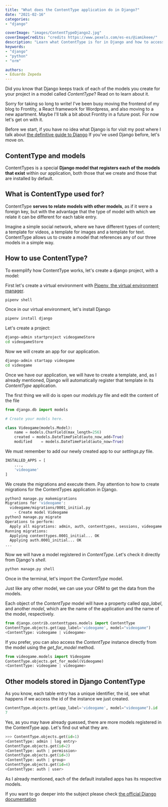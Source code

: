 ```yaml
---
title: "What does the ContentType application do in Django?"
date: "2021-02-16"
categories:
- "django"

coverImage: "images/ContentTypeDjango2.jpg"
coverImageCredits: "credits https://www.pexels.com/es-es/@iamikeee/"
description: "Learn what ContentType is for in Django and how to access the information this model stores in our Django app."
keywords:
- "django"
- "python"
- "orm"

authors:
- Eduardo Zepeda
---
```


Did you know that Django keeps track of each of the models you create for your project in a model called _ContentType_? Read on to learn about it.

Sorry for taking so long to write! I've been busy moving the frontend of my blog to Frontity, a React framework for Wordpress, and also moving to a new apartment. Maybe I'll talk a bit about Frontity in a future post. For now let's get on with it.

Before we start, if you have no idea what Django is for visit my post where I talk about [the definitive guide to Django](/the-definitive-guide-to-django/) If you've used Django before, let's move on.

## ContentType and models

ContentTypes is a special **Django model that registers each of the models that exist** within our application, both those that we create and those that are installed by default.

## What is ContentType used for?

ContentType **serves to relate models with other models**, as if it were a foreign key, but with the advantage that the type of model with which we relate it can be different for each table entry.

Imagine a simple social network, where we have different types of content; a template for videos, a template for images and a template for text. ContentType allows us to create a model that references any of our three models in a simple way.

## How to use ContentType?

To exemplify how ContentType works, let's create a django project, with a model:

First let's create a virtual environment with [Pipenv, the virtual environment manager](/pipenv-the-virtual-environment-manager-you-don-t-know/).

```bash
pipenv shell
```

Once in our virtual environment, let's install Django

```bash
pipenv install django
```

Let's create a project:

```bash
django-admin startproject videogameStore
cd videogameStore
```

Now we will create an app for our application.

```bash
django-admin startapp videogame
cd videogame
```

Once we have our application, we will have to create a template, and, as I already mentioned, Django will automatically register that template in its _ContentType_ application.

The first thing we will do is open our _models.py_ file and edit the content of the file

```python
from django.db import models

# Create your models here.

class Videogame(models.Model):
    name = models.CharField(max_length=256)
    created = models.DateTimeField(auto_now_add=True)
    modified    = models.DateTimeField(auto_now=True)
```

We must remember to add our newly created app to our _settings.py_ file.

```python
INSTALLED_APPS = [
    ...,
    'videogame'
]
```

We create the migrations and execute them. Pay attention to how to create migrations for the ContentTypes application in Django.

```bash
python3 manage.py makemigrations
Migrations for 'videogame':
  videogame/migrations/0001_initial.py
    - Create model Videogame
python3 manage.py migrate
Operations to perform:
  Apply all migrations: admin, auth, contenttypes, sessions, videogame
Running migrations:
  Applying contenttypes.0001_initial... OK
  Applying auth.0001_initial... OK
...
```

Now we will have a model registered in _ContentType_. Let's check it directly from Django's _shell_.

```python
python manage.py shell
```

Once in the terminal, let's import the _ContentType_ model.

Just like any other model, we can use your ORM to get the data from the models.

Each object of the _ContentType_ model will have a property called _app_label_, and another _model_, which are the name of the application and the name of the model, respectively.

```python
from django.contrib.contenttypes.models import ContentType
ContentType.objects.get(app_label='videogame', model="videogame")
<ContentType: videogame | videogame>
```

If you prefer, you can also access the _ContentType_ instance directly from the model using the _get_for_model_ method.

```python
from videogame.models import Videogame
ContentType.objects.get_for_model(Videogame)
<ContentType: videogame | videogame>
```

## Other models stored in Django ContentType

As you know, each table entry has a unique identifier, the id, see what happens if we access the id of the instance we just created.

```python
ContentType.objects.get(app_label='videogame', model="videogame").id
7
```

Yes, as you may have already guessed, there are more models registered in the ContentType app. Let's find out what they are.

```python
>>> ContentType.objects.get(id=1)
<ContentType: admin | log entry>
ContentType.objects.get(id=2)
<ContentType: auth | permission>
ContentType.objects.get(id=3)
<ContentType: auth | group>
ContentType.objects.get(id=4)
<ContentType: auth | user>
```

As I already mentioned, each of the default installed apps has its respective models.

If you want to go deeper into the subject please check [the official Django documentation](https://docs.djangoproject.com/en/3.1/ref/contrib/contenttypes/)